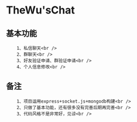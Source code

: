 TheWu'sChat
===================================

基本功能
-----------------------------------
        1、私信聊天<br />
        2、群聊天<br />
        3、好友验证申请、群验证申请<br />
        4、个人信息修改<br />

备注
-----------------------------------
        1、项目运用express+socket.js+mongodb构建<br />
        2、只做了基本功能，还有很多没有完善后期再完善<br />
        3、代码风格不是非常好，见谅<br />